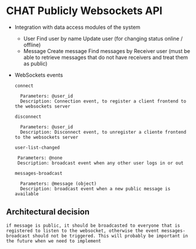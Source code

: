 # CHAT Publicly Websockets API

- Integration with data access modules of the system
  - User
    Find user by name
    Update user (for changing status online / offline)
  - Message
    Create message
    Find messages by Receiver user (must be able to retrieve messages that do not have receivers and treat them as public)


- WebSockets events

   `connect`
        
        Parameters: @user_id
        Description: Connection event, to register a client frontend to the websockets server
        
   `disconnect`
        
        Parameters: @user_id
        Description: Disconnect event, to unregister a cliente frontend to the websockets server
        
    `user-list-changed`
       
       Parameters: @none
       Description: broadcast event when any other user logs in or out
       
    `messages-broadcast`
        
        Parameters: @message (object)
        Description: broadcast event when a new public message is available

## Architectural decision
    if message is public, it should be broadcasted to everyone that is registered to listen to the websocket, otherwise the event messages-broadcast should not be triggered. This will probably be important in the future when we need to implement 

